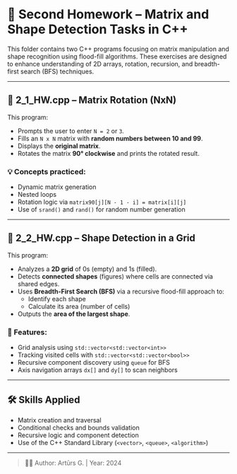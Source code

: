 # 📘 Second Homework – Matrix and Shape Detection Tasks in C++

This folder contains two C++ programs focusing on matrix manipulation and shape recognition using flood-fill algorithms. These exercises are designed to enhance understanding of 2D arrays, rotation, recursion, and breadth-first search (BFS) techniques.

---

## 🧾 2_1_HW.cpp – Matrix Rotation (NxN)
This program:

- Prompts the user to enter `N = 2` or `3`.
- Fills an `N x N` matrix with **random numbers between 10 and 99**.
- Displays the **original matrix**.
- Rotates the matrix **90° clockwise** and prints the rotated result.

### 💡 Concepts practiced:
- Dynamic matrix generation
- Nested loops
- Rotation logic via `matrix90[j][N - 1 - i] = matrix[i][j]`
- Use of `srand()` and `rand()` for random number generation

---

## 🧩 2_2_HW.cpp – Shape Detection in a Grid
This program:

- Analyzes a **2D grid** of 0s (empty) and 1s (filled).
- Detects **connected shapes** (figures) where cells are connected via shared edges.
- Uses **Breadth-First Search (BFS)** via a recursive flood-fill approach to:
  - Identify each shape
  - Calculate its area (number of cells)
- Outputs the **area of the largest shape**.

### 🧠 Features:
- Grid analysis using `std::vector<std::vector<int>>`
- Tracking visited cells with `std::vector<std::vector<bool>>`
- Recursive component discovery using `queue` for BFS
- Axis navigation arrays `dx[]` and `dy[]` to scan neighbors

---

## 🛠️ Skills Applied
- Matrix creation and traversal
- Conditional checks and bounds validation
- Recursive logic and component detection
- Use of the C++ Standard Library (`<vector>`, `<queue>`, `<algorithm>`)

---

> 🧑‍💻 Author: Artūrs G. | Year: 2024
